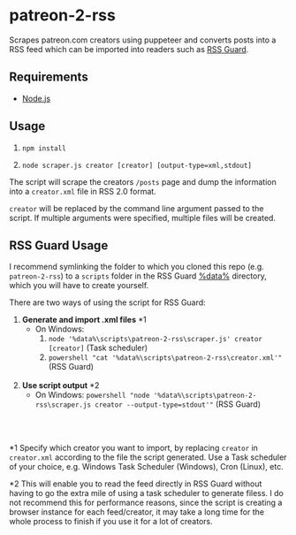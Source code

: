 # patreon-2-rss 

Scrapes patreon.com creators using puppeteer and converts posts into a RSS feed which can be imported into readers such as [RSS Guard](https://github.com/martinrotter/rssguard/).

## Requirements

- [Node.js](https://nodejs.org/en)

## Usage

1. `npm install`

2. `node scraper.js creator [creator] [output-type=xml,stdout]`

The script will scrape the creators `/posts` page and dump the information into a `creator.xml` file in RSS 2.0 format. 

`creator` will be replaced by the command line argument passed to the script. If multiple arguments were specified, multiple files will be created.

## RSS Guard Usage

I recommend symlinking the folder to which you cloned this repo (e.g. `patreon-2-rss`) to a `scripts` folder in the RSS Guard [%data%](https://github.com/martinrotter/rssguard/blob/master/resources/docs/Documentation.md#userd) directory, which you will have to create yourself.

There are two ways of using the script for RSS Guard:

1. **Generate and import .xml files** *1
    - On Windows: 
        1. `node '%data%\scripts\patreon-2-rss\scraper.js' creator [creator]` (Task scheduler) 
        2. `powershell "cat '%data%\scripts\patreon-2-rss\creator.xml'"` (RSS Guard)
<br/><br/>
2. **Use script output** *2
    - On Windows: `powershell "node '%data%\scripts\patreon-2-rss\scraper.js creator --output-type=stdout'"` (RSS Guard)

<br/><br/>

*1 Specify which creator you want to import, by replacing `creator` in `creator.xml` according to the file the script generated. Use a Task scheduler of your choice, e.g. Windows Task Scheduler (Windows), Cron (Linux), etc.

*2 This will enable you to read the feed directly in RSS Guard without having to go the extra mile of using a task scheduler to generate filess. I do not recommend this for performance reasons, since the script is creating a browser instance for each feed/creator, it may take a long time for the whole process to finish if you use it for a lot of creators.